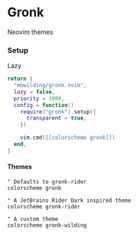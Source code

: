 # Gronk

Neovim themes

### Setup

Lazy
```lua
return {
  "mbwilding/gronk.nvim",
  lazy = false,
  priority = 1000,
  config = function()
    require("gronk").setup({
      transparent = true,
    })

    vim.cmd([[colorscheme gronk]])
  end,
}
```

#### Themes

```vim
" Defaults to gronk-rider
colorscheme gronk

" A JetBrains Rider Dark inspired theme
colorscheme gronk-rider

" A custom theme
colorscheme gronk-wilding
```
